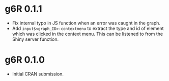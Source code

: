 # g6R 0.1.1

- Fix internal typo in JS function when an error was caught in the graph.
- Add `input$<graph_ID>-contextmenu` to extract the type and id of element which was clicked in the context menu.
This can be listened to from the Shiny server function.

# g6R 0.1.0

- Initial CRAN submission.
